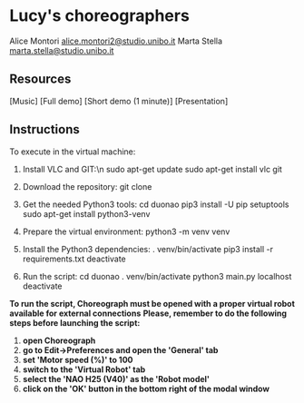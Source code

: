 # Lucy's choreographers
Alice Montori  alice.montori2@studio.unibo.it
Marta Stella   marta.stella@studio.unibo.it

## Resources
[Music]
[Full demo]
[Short demo (1 minute)]
[Presentation]

## Instructions
To execute in the virtual machine:
1. Install VLC and GIT:\n
sudo apt-get update
sudo apt-get install vlc git

2. Download the repository:
git clone 

3. Get the needed Python3 tools:
cd duonao
pip3 install -U pip setuptools
sudo apt-get install python3-venv

4. Prepare the virtual environment:
python3 -m venv venv

5. Install the Python3 dependencies:
. venv/bin/activate
pip3 install -r requirements.txt
deactivate

6. Run the script:
cd duonao
. venv/bin/activate
python3 main.py localhost <port>
deactivate

**To run the script, Choreograph must be opened with a proper virtual robot available for external connections**
**Please, remember to do the following steps before launching the script:**
  1. **open Choreograph**
  2. **go to Edit->Preferences and open the 'General' tab**
  3. **set 'Motor speed (%)' to 100**
  4. **switch to the 'Virtual Robot' tab**
  5. **select the 'NAO H25 (V40)' as the 'Robot model'**
  6. **click on the 'OK' button in the bottom right of the modal window**
